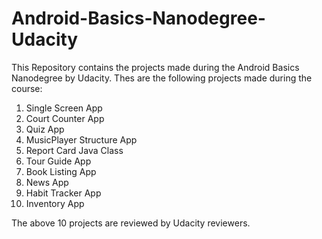 # Android-Basics-Nanodegree-Udacity
This Repository contains the projects made during the Android Basics Nanodegree by Udacity.
Thes are the following projects made during the course:
1. Single Screen App
2. Court Counter App
3. Quiz App
4. MusicPlayer Structure App
5. Report Card Java Class
6. Tour Guide App
7. Book Listing App
8. News App
9. Habit Tracker App
10. Inventory App

The above 10 projects are reviewed by Udacity reviewers.
